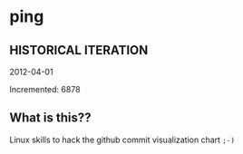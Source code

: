 # ping

## HISTORICAL ITERATION
2012-04-01

Incremented: 6878

## What is this?? 
Linux skills to hack the github commit visualization chart `;-)`

